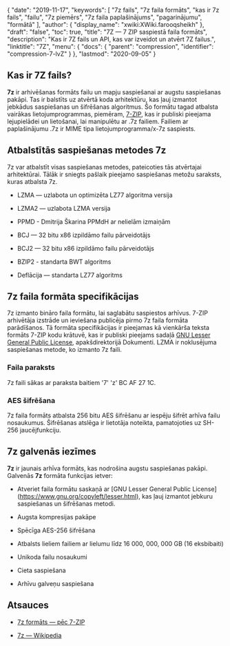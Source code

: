 {
  "date": "2019-11-17",
  "keywords": [
"7z fails",
"7z faila formāts",
"kas ir 7z fails",
"failu",
"7z piemērs",
"7z faila paplašinājums",
"pagarinājumu",
"formātā"
],
  "author": {
    "display_name": "xwiki:XWiki.farooqsheikh"
},
  "draft": "false",
  "toc": true,
  "title": "7Z — 7 ZIP saspiestā faila formāts",
  "description": "Kas ir 7Z fails un API, kas var izveidot un atvērt 7Z failus.",
  "linktitle": "7Z",
  "menu": {
    "docs": {
      "parent": "compression",
      "identifier": "compression-7-lvZ"
}
},
  "lastmod": "2020-09-05"
}

## Kas ir 7Z fails?

**7z** ir arhivēšanas formāts failu un mapju saspiešanai ar augstu saspiešanas pakāpi. Tas ir balstīts uz atvērtā koda arhitektūru, kas ļauj izmantot jebkādus saspiešanas un šifrēšanas algoritmus. Šo formātu tagad atbalsta vairākas lietojumprogrammas, piemēram, [7-ZIP](https://www.7-zip.org/), kas ir publiski pieejama lejupielādei un lietošanai, lai manipulētu ar .7z failiem. Failiem ar paplašinājumu .7z ir MIME tipa lietojumprogramma/x-7z saspiests.

## Atbalstītās saspiešanas metodes 7z ##

7z var atbalstīt visas saspiešanas metodes, pateicoties tās atvērtajai arhitektūrai. Tālāk ir sniegts pašlaik pieejamo saspiešanas metožu saraksts, kuras atbalsta 7z.

* LZMA — uzlabota un optimizēta LZ77 algoritma versija

* LZMA2 — uzlabota LZMA versija

* PPMD - Dmitrija Škarina PPMdH ar nelielām izmaiņām

* BCJ — 32 bitu x86 izpildāmo failu pārveidotājs

* BCJ2 — 32 bitu x86 izpildāmo failu pārveidotājs

* BZIP2 - standarta BWT algoritms

* Deflācija — standarta LZ77 algoritms


## 7z faila formāta specifikācijas

7z izmanto bināro faila formātu, lai saglabātu saspiestos arhīvus. 7-ZIP arhivētāja izstrāde un ieviešana publicēja pirmo 7z faila formāta parādīšanos. Tā formāta specifikācijas ir pieejamas kā vienkārša teksta formāts 7-ZIP kodu krātuvē, kas ir publiski pieejams sadaļā [GNU Lesser General Public License](https://www.gnu.org/copyleft/lesser.html), apakšdirektorijā Dokumenti. LZMA ir noklusējuma saspiešanas metode, ko izmanto 7z faili.

### Faila paraksts

7z faili sākas ar paraksta baitiem '7' 'z' BC AF 27 1C.

### AES šifrēšana

7z faila formāts atbalsta 256 bitu AES šifrēšanu ar iespēju šifrēt arhīva failu nosaukumus. Šifrēšanas atslēga ir lietotāja noteikta, pamatojoties uz SH-256 jaucējfunkciju.

## 7z galvenās iezīmes

**7z** ir jaunais arhīva formāts, kas nodrošina augstu saspiešanas pakāpi. Galvenās **7z** formāta funkcijas ietver:

* Atveriet faila formātu saskaņā ar [GNU Lesser General Public License] (https://www.gnu.org/copyleft/lesser.html), kas ļauj izmantot jebkuru saspiešanas un šifrēšanas metodi.

* Augsta kompresijas pakāpe

* Spēcīga AES-256 šifrēšana

* Atbalsts lieliem failiem ar lielumu līdz 16 000, 000, 000 GB (16 eksbibaiti)

* Unikoda failu nosaukumi

* Cieta saspiešana

* Arhīvu galveņu saspiešana


## Atsauces

* [7z formāts — pēc 7-ZIP](https://www.7-zip.org/7z.html)

* [7z — Wikipedia](https://en.wikipedia.org/wiki/7z)


